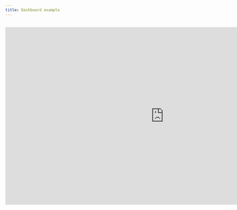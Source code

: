 ```yaml
---
title: Dashboard example
---
```


<br/>

<iframe src="https://reproducible.shinyapps.io/dashboard_example/" width="1000" height="560"  style="border:none;"></iframe>





